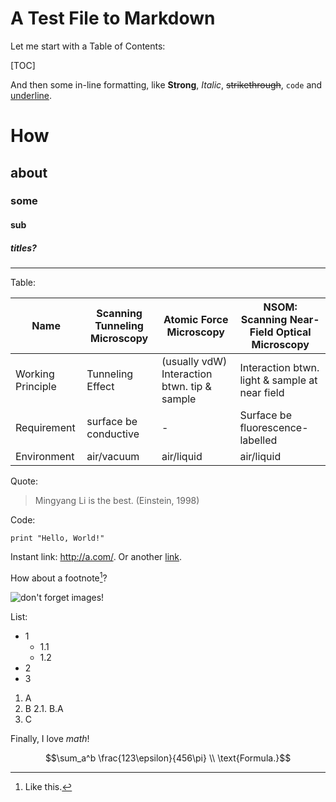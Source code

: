 
A Test File to Markdown
=======================
Let me start with a Table of Contents:

[TOC]

And then some in-line formatting, like **Strong**, _Italic_, ~~strikethrough~~, `code` and <u>underline</u>.

# How
## about
### some
#### sub
##### titles?

----



Table:

| Name              | Scanning Tunneling Microscopy | Atomic Force Microscopy                  | NSOM: Scanning Near-Field Optical Microscopy |
| ----------------- | ----------------------------- | ---------------------------------------- | ---------------------------------------- |
| Working Principle | Tunneling Effect              | (usually vdW) Interaction btwn. tip & sample | Interaction btwn. light & sample at near field |
| Requirement       | surface be conductive         | -                                        | Surface be fluorescence-labelled         |
| Environment       | air/vacuum                    | air/liquid                               | air/liquid                               |

Quote:

> Mingyang Li is the best. (Einstein, 1998)

Code:

    print "Hello, World!"

Instant link: <http://a.com/>.
Or another [link](http://b.com/).

How about a footnote[^lol]?

[^lol]: Like this.

![don't forget images!](http://c.com/image.jpg)

List:

- 1
  - 1.1
  - 1.2
- 2
- 3

1. A
2. B
    2.1. B.A
3. C

Finally, I love $math$!

$$\sum_a^b \frac{123\epsilon}{456\pi} \\
\text{Formula.}$$
